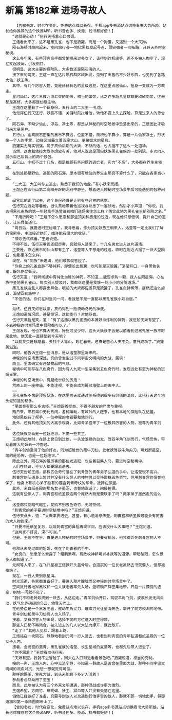 # 新篇 第182章 进场寻故人
        【告知书友，时代在变化，免费站点难以长存，手机app多书源站点切换看书大势所趋，站长给你推荐的这个换源APP，听书音色多、换源、找书都好使！】
       “这就是心动！”伍行天捂着心口强调。
       王煊看出来了，这不是黑孔雀，也不是狼獾，而是一个狗獾，又遇到一个大天狗。
       陨石海顿时热闹起来，空间旅行者——地狱黑蚁发起号召，顶尖强者一同拓路，开辟天外时空秘境。
       这么多年来，有些顶尖高手都曾偷摸来过多次了，该得到的机缘等，差不多被人掏空了，现在又起波澜，引发侧目。
       很明显，这次主要的探险队，大多数还是陨石海的人。
       接下来的两天，王煊一直在这片陨石群区域出没，见到了出售的不少好东西，也见到了各路大仙、妖王等。
       其中，有几个厉害人物，竟是赫赫有名的星级逃犯，在这里占居仙山，摇身一变成为一方教主。
       星河灿烂，这片三教九流汇聚的地带，相当的繁荣，比之许多超凡星球都要欣欣向荣，往来都是高修，大多都是仙级生物。
       王煊在这里有了一个新身份，五行山的二大王——孔煊。
       他觉得伍行天还行，妖品不错，关键时刻拦着他，劝他不要上头去探险，算是过来人的忠告了。
       陨石海，不缺少仙山、浮岛、净土等，都是从神秘的时空场景中坠落出来的，正是因此才吸引来大量黑户。
       五行山，距离陨石密集的黑市不算远，位置不错，面积也不算小，算是一片仙家净土，形状像一个人的手掌，边缘区域矗立着五座大山，承接如水的星辉。
       狼獾实力确实很强，属于真仙后期的大妖，不然的话，也占据不了这么一处道场。
       当然，这也和他拉大旗作虎皮有关，他对人说这是顶尖妖族黑孔雀族的一处别院，多次向人展示自己后背上的两个鼓包。
       五行山，小妖不过十几名，都是根脚有些问题的逃亡者，实力“不高”，大多都在养生主领域。
       在到处都是野仙、逃犯的陨石海，原本很有地位的养生主那真不算什么了，只能在各家当小妖。
       “二大王，大王叫你去巡山，熟悉下我们的地盘。”有小妖来禀报。
       王煊正在五行山第二高峰开辟的洞府中静坐，想着进入神秘时空场景中后可能遇到的各种问题。
       闻言后他走了出去，这个身份还真是让他有些异样的感觉。
       伍行天在远处等着他，很认真地带着他巡视与熟悉了一遍领地，然后才小声道：“你说，我去把黑孔雀族的第一年轻高手洛莹请到咱们道场来住怎么样？落实此地为黑孔雀王朝别院之名。”
       “不用折腾吧？”王煊不怎么愿意和那些顶尖种族走的过近，现在他只想低调，提升自己的道行，让头骨御道化。
       “两日后，就要进时空秘境了，我寻思着，作为顶尖妖族王朝来人，洛莹等一定比我们了解的秘密多，主动接近她们，或许能有很大的收获。”
       “那你去试试看。”王煊说道。
       不得不说，伍行天嘴巴还挺厉害，真就将人请来了，十几名男女进入这片道场。
       主要是，临近黑市的仙山都有主了，洛莹等人不想走的过远，临时在附近占据了一块大型陨石，但那里不怎么样。
       现在，有“同族”来邀请，他们顺势就答应了。
       “你身上的孔雀血脉不够纯粹，即便长出翅膀，也可能是天狼翼。”洛莹开口，一身黑色长裙，既冷艳又妖异。
       伍行天道：“我听闻族中有纯化血脉的神药，不知道……能否求购一颗，我人在陨星海，心在族中圣地黑孔雀山，每次别人提及时，我都说这里是我族一处小小的分院道场。”
       黑孔雀族这些人都露出异色，眼前的大妖都应该算是狼獾了，孔雀血脉稀薄，居然还这么虔诚，渴望回到族中？
       “不信的话，你们在附近问一问，看我是不是一直都以黑孔雀族小妖自居。”
       ……
       最终，伍行天如愿以偿，真的得到一瓶流动乌光的神液。
       王煊知道情况后，甚是惊讶，这都能行？对他恭喜。
       伍行天满脸是笑，道：“有了这瓶以黑孔雀族的本源妖血炼制的神药，我进阶天妖有望了，不去神秘的时空场景中冒险都可以了。”
       王煊发现，他也不算大天狗，好处可没少得，这头大妖该不会是以前看到过黑孔雀一族不时来此地，他因此一直铺垫到今天吧？
       “以前我只是琢磨着，要找个大靠山，现在看来，还真是苦心人天不负，意外成功了。”狼獾美滋滋。
       同时，他告诉王煊一些消息，是从洛莹那里听来的。
       神秘的时空场景深处，真的曾发生过不同宇宙文明间的大战，属实！
       而且，里面确实有违禁物品的气息。
       秘境中可能存在八色奇竹，因为有人九死一生采集到五色奇竹时，发现远处有更为神秘的斑斓光雾。
       神秘的时空场景中，有超绝世级的厉鬼！
       荒原上的一座神庙，不能注视，不能会成为斑驳墙壁上的画中人。
       ……
       黑孔雀族不愧是顶尖妖族，在这里两天就通过关系得到很多有价值的消息，比伍行天这个地头蛇知道的都多。
       “里面竟有那么多古怪。”王煊跟着受益，不得不越发的严肃与重视。
       两日来，陨石海中无比热闹，各种躁动，有域外的人赶来，也有本地的探险队在结盟。
       地狱黑蚁有了帮手，一位神秘的老者要和他同行。
       此外，还有其他顶尖的大高手现身，比如青羊宫来了一位极其厉害的人物，被尊为青羊剑仙。
       这位妖族剑仙是一位超绝世，不憷一些共主。
       王煊初此地时，在路上曾见到过他，一头波浪卷的白发，驾驭羊角飞剑而行，气场恐怖，带动着庞大的妖云一冲而过。
       “青羊剑仙邀请了他的好友，同为超绝世的黑牛刀仙，此老妖驾驭牛角尖刀，可划断星空，端的是恐怖，也是一位超绝世。”
       除此之外，陨石海的最厉害的那位老逃犯，也在着召集人马，要进时空秘境中。
       人们在热议，不少人都要跟着进去。
       伍行天告知王煊，那株五色奇竹落在了刺青宫的青年男子弘道的手中，让洛莹很不高兴。
       刺青宫的弘道身上暂时并没有什么惊人的神物可以交换那株五色奇竹，但用刺青宫的信誉担保了，他身上有核心弟子独有的蕴含刺青奇纹的印章，抵押在那里。
       此外，来自纸圣殿的那名女子墨涵，也替他说话了，间接担保。
       这就有些惊人了，刺青宫和纸圣殿这两个庞然大物是要联手了吗？两家弟子居然走的这么近。
       洛莹都只能暗气暗生，竞购不到五色奇竹，无可奈何。
       “刺青宫的弟子要进时空秘境中吗？”王煊问道。
       伍行天点头，道：“大概率要进去，甚至，有小道消息传至，刺青宫和纸圣殿可能会有厉害的大人物到来。”
       “只要不是纸圣复苏，以及刺青宫的鼻祖再现世间，应该没什么大事吧？”王煊问道。
       “这两家不好说，深不可测。”
       但是，王煊不在乎，真要进入神秘的时空场景中，只要有机会，他非得弄死刺青宫的人不可。
       他那从未见过面的姐姐，死在了刺青者的手中。
       “女良的，消息怎么泄露了？鲲鹏巢啊，有数枚神卵可以补我等的道源，帮助破限，怎么很多人都知道了。”
       元闳等人来了，在飞升星被王煊掀开头盖骨后，合道宗的一位长老虽然去书院要人，但却被拒绝了。
       现在，一行人来到陨星海。
       时光流逝，各家都准备好了，要进入那片朦胧而又神秘的时空场景中了。
       空间旅行者地狱黑蚁和一位人族老者率先入场，登临陨石群密集地带，开启一片朦胧的虚空，刷地一闪就不见了。
       “我们不和老蚂蚁挤到一块去，从这边走。”青羊剑仙开口，驾驭羊角飞剑，波浪长发无风自动，妖气化作磅礴的乌云，他登天而上。
       在他旁边是一个黑发老者，催动牛角尖刀，璀璨刀光让星海失色，噼开了前方模湖的地带。
       青羊剑仙和黑牛刀仙两人也入场了。
       接着，又有厉害人物出现，选择不同的方位进入时空秘境。
       那些入口都不再闭合，被先进去的几人以大法力撑开，就此敞开。
       “走了！”其他人见状，跟着上路。
       王煊站在一块陨石，静静地看到元闳一行人进去，也看到刺青宫的青年弘道和纸圣殿的一位女子入内。
       接着，金阙宫的莫青、黑孔雀族的洛莹、长生星域的夏清等，也都先后带人进去了。
       “你不跟着？”王煊看向伍行天。
       “天妖有望，我就不去冒险了，回头在入口附近看看景色吧。”狼獾说道，相当的克制。
       嗖的一声，王煊入内，心中无法宁静，不知道一群故人是否曾在里面大战，那种不同宇宙文明间的流血对抗，光想一想就觉得可怕。
       那样的厮杀，生死大战，到头来能剩下多少人活着？
       参战者必然动用了至宝！
       而且，此地被认为有三个外来文明遭遇，那种混战或许更为激烈。
       王煊希望，方雨竹、燕明诚、妖主、冥血等人并没有失落在这里。
       但他已经做好了准备，真要寻到故人以及遇到其他宇宙的敌人，那就不顾一切地出手，将御道旗和第一杀阵图都带上了。
       【告知书友，时代在变化，免费站点难以长存，手机app多书源站点切换看书大势所趋，站长给你推荐的这个换源APP，听书音色多、换源、找书都好使！】